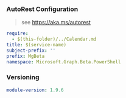 ### AutoRest Configuration

> see https://aka.ms/autorest

``` yaml
require:
  - $(this-folder)/../Calendar.md
title: $(service-name)
subject-prefix: ''
prefix: MgBeta
namespace: Microsoft.Graph.Beta.PowerShell
```

### Versioning

``` yaml
module-version: 1.9.6
```
